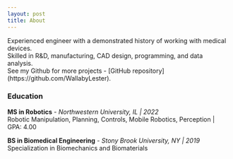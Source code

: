 ```yaml
---
layout: post
title: About
---
```


<p>Experienced engineer with a demonstrated history of working with medical devices.
<br>
Skilled in R&D, manufacturing, CAD design, programming, and data analysis.
<br>
See my Github for more projects - [GitHub repository](https://github.com/WallabyLester).</p>

### Education
<p><strong>MS in Robotics</strong> - <em>Northwestern University, IL | 2022</em>
<br>
Robotic Manipulation, Planning, Controls, Mobile Robotics, Perception | GPA: 4.00</p>

<p><strong>BS in Biomedical Engineering</strong> - <em>Stony Brook University, NY | 2019</em>
<br>
Specialization in Biomechanics and Biomaterials</p>
